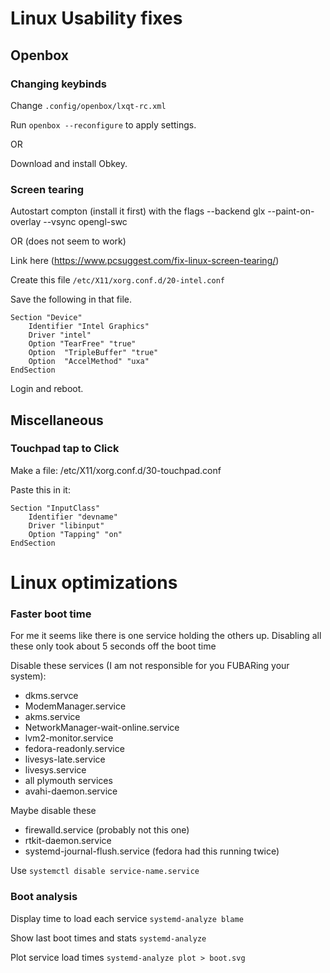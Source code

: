# Linux Usability fixes

## Openbox

### Changing keybinds

Change `.config/openbox/lxqt-rc.xml`

Run `openbox --reconfigure` to apply settings.

OR 

Download and install Obkey.

### Screen tearing

Autostart compton (install it first) with the flags --backend glx --paint-on-overlay --vsync opengl-swc

OR (does not seem to work)

Link here (https://www.pcsuggest.com/fix-linux-screen-tearing/)

Create this file `/etc/X11/xorg.conf.d/20-intel.conf`

Save the following in that file.

```
Section "Device"
    Identifier "Intel Graphics"
    Driver "intel"
    Option "TearFree" "true"
    Option  "TripleBuffer" "true"
    Option  "AccelMethod" "uxa"
EndSection
```
Login and reboot.

## Miscellaneous

### Touchpad tap to Click

Make a file: /etc/X11/xorg.conf.d/30-touchpad.conf

Paste this in it:
```
Section "InputClass"
    Identifier "devname"
    Driver "libinput"
    Option "Tapping" "on"
EndSection
```

# Linux optimizations

### Faster boot time

For me it seems like there is one service holding the others up. Disabling all these only took about 5 seconds off the boot time

Disable these services (I am not responsible for you FUBARing your system):

+ dkms.servce
+ ModemManager.service
+ akms.service
+ NetworkManager-wait-online.service
+ lvm2-monitor.service
+ fedora-readonly.service
+ livesys-late.service
+ livesys.service
+ all plymouth services
+ avahi-daemon.service

Maybe disable these

+ firewalld.service (probably not this one)
+ rtkit-daemon.service
+ systemd-journal-flush.service (fedora had this running twice)

Use `systemctl disable service-name.service`

### Boot analysis

Display time to load each service `systemd-analyze blame`

Show last boot times and stats `systemd-analyze`

Plot service load times `systemd-analyze plot > boot.svg`

